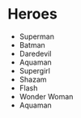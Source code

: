 # Heroes
* Superman
* Batman
* Daredevil
* Aquaman
* Supergirl
* Shazam
* Flash
* Wonder Woman
* Aquaman
